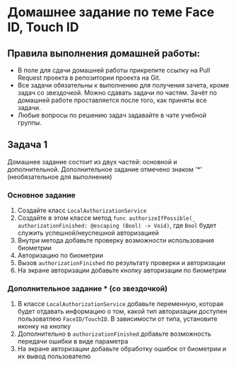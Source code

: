 # Домашнее задание по теме Face ID, Touch ID

## Правила выполнения домашней работы:

* В поле для сдачи домашней работы прикрепите ссылку на Pull Request проекта в репозитории проекта на Git.
* Все задачи обязательны к выполнению для получения зачета, кроме задач со звездочкой. Можно сдавать задачи по частям. 
Зачёт по домашней работе проставляется после того, как приняты все задачи.
* Любые вопросы по решению задач задавайте в чате учебной группы.

## Задача 1

Домашнее задание состоит из двух частей: основной и дополнительной. Дополнительное задание отмечено знаком '*' (необязательное для выполнения)

### Основное задание 
1. Создайте класс `LocalAuthorizationService`
2. Создайте в этом классе метод `func authorizeIfPossible(_ authorizationFinished: @escaping (Bool) -> Void)`, где `Bool` будет служить успешной/неуспешной авторизацией
3. Внутри метода добавьте проверку возможности использования биометрии
4. Авторизацию по биометрии
5. Вызов `authorizationFinished` по результату проверки и авторизации
6. На экране авторизации добавьте кнопку авторизации по биометрии


### Дополнительное задание * (со звездочкой)
1. В классе `LocalAuthorizationService` добавьте переменную, которая будет отдавать информацию о том, какой тип авторизации доступен пользоватлею `FaceID/TouchID`. В зависимости от типа, установите иконку на кнопку
2. Дополнительно в `authorizationFinished` добавьте возможность передачи ошибки в виде параметра
3. На экране авторизации добавьте обработку ошибок от биометрии и их вывод пользователю
